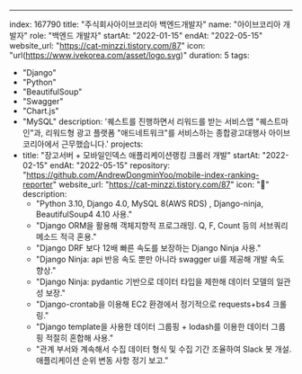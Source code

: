 ---
index:  167790
title: "주식회사아이브코리아 백엔드개발자"
name: "아이브코리아 개발자"
role: "백엔드 개발자"
startAt: "2022-01-15"
endAt: "2022-05-15"
website_url: "https://cat-minzzi.tistory.com/87"
icon: "url(https://www.ivekorea.com/asset/logo.svg)"
duration: 5
tags:
  - "Django"
  - "Python"
  - "BeautifulSoup"
  - "Swagger"
  - "Chart.js"
  - "MySQL"
description: '퀘스트를 진행하면서 리워드를 받는 서비스앱 "퀘스트마인"과, 리워드형 광고 플랫폼 "애드네트워크"를 서비스하는 종합광고대행사 아이브코리아에서 근무했습니다.'
projects:
  - title: "장고서버 + 모바일인덱스 애플리케이션랭킹 크롤러 개발"
    startAt: "2022-02-15"
    endAt: "2022-05-15"
    repository: "https://github.com/AndrewDongminYoo/mobile-index-ranking-reporter"
    website_url: "https://cat-minzzi.tistory.com/87"
    icon: "📱"
    description:
      - "Python 3.10, Django 4.0, MySQL 8(AWS RDS) , Django-ninja, BeautifulSoup4 4.10 사용."
      - "Django ORM을 활용해 객체지향적 프로그래밍. Q, F, Count 등의 서브쿼리 메소드 적극 혼용."
      - "Django DRF 보다 12배 빠른 속도를 보장하는 Django Ninja 사용."
      - "Django Ninja: api 반응 속도 뿐만 아니라 swagger ui를 제공해 개발 속도 향상."
      - "Django Ninja: pydantic 기반으로 데이터 타입을 제한해 데이터 모델의 일관성 보장."
      - "Django-crontab을 이용해 EC2 환경에서 정기적으로 requests+bs4 크롤링."
      - "Django template을 사용한 데이터 그룹핑 + lodash를 이용한 데이터 그룹핑 적절히 혼합해 사용."
      - "관계 부서와 계속해서 수집 데이터 형식 및 수집 기간 조율하여 Slack 봇 개설. 애플리케이션 순위 변동 사항 정기 보고."
